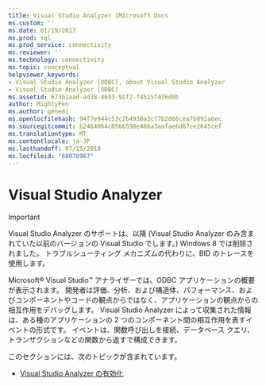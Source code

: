 ```yaml
---
title: Visual Studio Analyzer |Microsoft Docs
ms.custom: ''
ms.date: 01/19/2017
ms.prod: sql
ms.prod_service: connectivity
ms.reviewer: ''
ms.technology: connectivity
ms.topic: conceptual
helpviewer_keywords:
- Visual Studio Analyzer [ODBC], about Visual Studio Analyzer
- Visual Studio Analyzer [ODBC]
ms.assetid: 673b1aad-ad38-4693-91f2-f4515f476d9b
author: MightyPen
ms.author: genemi
ms.openlocfilehash: 94f7e944c53c2b4930a3c77b2866cea7b892a6ec
ms.sourcegitcommit: b2464064c0566590e486a3aafae6d67ce2645cef
ms.translationtype: MT
ms.contentlocale: ja-JP
ms.lasthandoff: 07/15/2019
ms.locfileid: "68078987"
---
```

# <a name="visual-studio-analyzer"></a>Visual Studio Analyzer
> [!IMPORTANT]  
>  Visual Studio Analyzer のサポートは、以降 (Visual Studio Analyzer のみ含まれていた以前のバージョンの Visual Studio でします。) Windows 8 では削除されました。 トラブルシューティング メカニズムの代わりに、BID のトレースを使用します。  
  
 Microsoft® Visual Studio™ アナライザーでは、ODBC アプリケーションの概要が表示されます。 開発者は評価、分析、および構造体、パフォーマンス、およびコンポーネントやコードの観点からではなく、アプリケーションの観点からの相互作用をデバッグします。 Visual Studio Analyzer によって収集された情報は、ある種のアプリケーションの 2 つのコンポーネント間の相互作用を表すイベントの形式です。 イベントは、関数呼び出しを接続、データベース クエリ、トランザクションなどの関数から返すで構成できます。  
  
 このセクションには、次のトピックが含まれています。  
  
-   [Visual Studio Analyzer の有効化](../../../odbc/reference/develop-app/enabling-visual-studio-analyzer.md)

